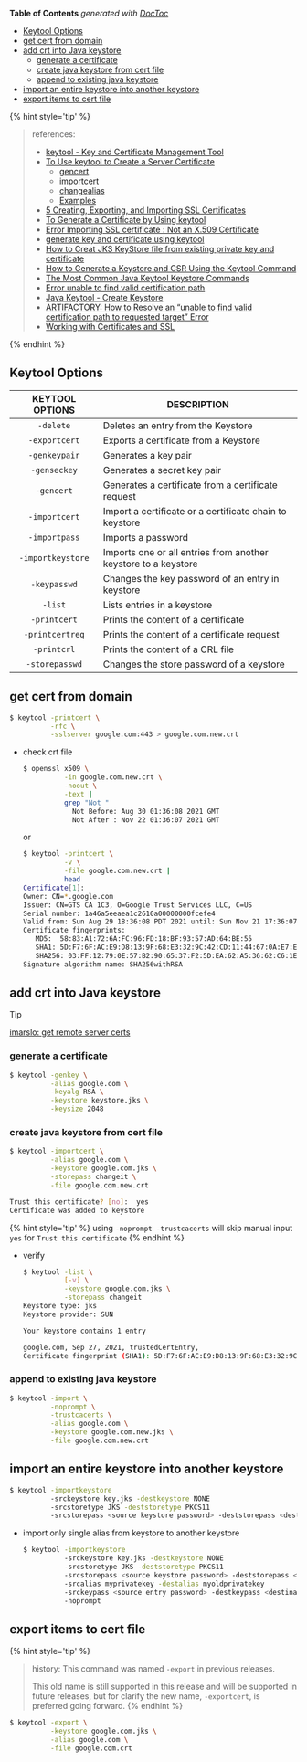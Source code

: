 <!-- START doctoc generated TOC please keep comment here to allow auto update -->
<!-- DON'T EDIT THIS SECTION, INSTEAD RE-RUN doctoc TO UPDATE -->
**Table of Contents**  *generated with [DocToc](https://github.com/thlorenz/doctoc)*

- [Keytool Options](#keytool-options)
- [get cert from domain](#get-cert-from-domain)
- [add crt into Java keystore](#add-crt-into-java-keystore)
  - [generate a certificate](#generate-a-certificate)
  - [create java keystore from cert file](#create-java-keystore-from-cert-file)
  - [append to existing java keystore](#append-to-existing-java-keystore)
- [import an entire keystore into another keystore](#import-an-entire-keystore-into-another-keystore)
- [export items to cert file](#export-items-to-cert-file)

<!-- END doctoc generated TOC please keep comment here to allow auto update -->


{% hint style='tip' %}
> references:
> - [keytool - Key and Certificate Management Tool](https://docs.oracle.com/javase/7/docs/technotes/tools/windows/keytool.html)
> - [To Use keytool to Create a Server Certificate](https://docs.oracle.com/cd/E19798-01/821-1841/gjrgy/)
>   - [gencert](https://www.ibm.com/docs/en/sdk-java-technology/8?topic=keystore-gencert)
>   - [importcert](https://www.ibm.com/docs/en/sdk-java-technology/8?topic=keystore-importcert)
>   - [changealias](https://www.ibm.com/docs/en/sdk-java-technology/8?topic=keystore-changealias)
>   - [Examples](https://www.ibm.com/docs/en/sdk-java-technology/8?topic=keytool-examples)
> - [5 Creating, Exporting, and Importing SSL Certificates](https://docs.oracle.com/cd/E54932_01/doc.705/e54936/cssg_create_ssl_cert.htm#CSVSG178)
> - [To Generate a Certificate by Using keytool](https://docs.oracle.com/cd/E19798-01/821-1751/ghlgv/index.html)
> - [Error Importing SSL certificate : Not an X.509 Certificate](https://stackoverflow.com/a/53538542/2940319)
> - [generate key and certificate using keytool](https://stackoverflow.com/a/61674251/2940319)
> - [How to Creat JKS KeyStore file from existing private key and certificate](https://xacmlinfo.org/2014/06/13/how-to-keystore-creating-jks-file-from-existing-private-key-and-certificate/)
> - [How to Generate a Keystore and CSR Using the Keytool Command](https://dzone.com/articles/keytool-commandutility-to-generate-a-keystorecerti)
> - [The Most Common Java Keytool Keystore Commands](https://www.sslshopper.com/article-most-common-java-keytool-keystore-commands.html)
> - [Error unable to find valid certification path](https://discuss.elastic.co/t/error-unable-to-find-valid-certification-path/122304)
> - [Java Keytool - Create Keystore](https://support.globalsign.com/digital-certificates/digital-certificate-installation/java-keytool-create-keystore)
> - [ARTIFACTORY: How to Resolve an “unable to find valid certification path to requested target” Error](https://jfrog.com/knowledge-base/how-to-resolve-unable-to-find-valid-certification-path-to-requested-target-error/)
> - [Working with Certificates and SSL](https://docs.oracle.com/cd/E19830-01/819-4712/ablqw/index.html)

{% endhint %}

## Keytool Options

|  KEYTOOL OPTIONS  | DESCRIPTION                                                    |
|:-----------------:|----------------------------------------------------------------|
|     `-delete`     | Deletes an entry from the Keystore                             |
|   `-exportcert`   | Exports a certificate from a Keystore                          |
|   `-genkeypair`   | Generates a key pair                                           |
|    `-genseckey`   | Generates a secret key pair                                    |
|     `-gencert`    | Generates a certificate from a certificate request             |
|   `-importcert`   | Import a certificate or a certificate chain to keystore        |
|   `-importpass`   | Imports a password                                             |
| `-importkeystore` | Imports one or all entries from another keystore to a keystore |
|    `-keypasswd`   | Changes the key password of an entry in keystore               |
|      `-list`      | Lists entries in a keystore                                    |
|    `-printcert`   | Prints the content of a certificate                            |
|  `-printcertreq`  | Prints the content of a certificate request                    |
|    `-printcrl`    | Prints the content of a CRL file                               |
|   `-storepasswd`  | Changes the store password of a keystore                       |


## get cert from domain
```bash
$ keytool -printcert \
          -rfc \
          -sslserver google.com:443 > google.com.new.crt
```

- check crt file
  ```bash
  $ openssl x509 \
            -in google.com.new.crt \
            -noout \
            -text |
            grep "Not "
              Not Before: Aug 30 01:36:08 2021 GMT
              Not After : Nov 22 01:36:07 2021 GMT
  ```
  or
  ```bash
  $ keytool -printcert \
            -v \
            -file google.com.new.crt |
            head
  Certificate[1]:
  Owner: CN=*.google.com
  Issuer: CN=GTS CA 1C3, O=Google Trust Services LLC, C=US
  Serial number: 1a46a5eeaea1c2610a00000000fcefe4
  Valid from: Sun Aug 29 18:36:08 PDT 2021 until: Sun Nov 21 17:36:07 PST 2021
  Certificate fingerprints:
     MD5:  58:83:A1:72:6A:FC:96:FD:18:BF:93:57:AD:64:BE:55
     SHA1: 5D:F7:6F:AC:E9:D8:13:9F:68:E3:32:9C:42:CD:11:44:67:0A:E7:E6
     SHA256: 03:FF:12:79:0E:57:B2:90:65:37:F2:5D:EA:62:A5:36:62:C6:1E:C0:2E:58:12:10:33:66:2D:49:2B:0C:3B:D5
  Signature algorithm name: SHA256withRSA
  ```

## add crt into Java keystore

> [!TIP]
> [imarslo: get remote server certs](./ssl.html#get-remote-server-certs)

### generate a certificate
```bash
$ keytool -genkey \
          -alias google.com \
          -keyalg RSA \
          -keystore keystore.jks \
          -keysize 2048
```

### create java keystore from cert file
```bash
$ keytool -importcert \
          -alias google.com \
          -keystore google.com.jks \
          -storepass changeit \
          -file google.com.new.crt

Trust this certificate? [no]:  yes
Certificate was added to keystore
```

{% hint style='tip' %}
using `-noprompt -trustcacerts` will skip manual input `yes` for `Trust this certificate`
{% endhint %}


- verify
  ```bash
  $ keytool -list \
            [-v] \
            -keystore google.com.jks \
            -storepass changeit
  Keystore type: jks
  Keystore provider: SUN

  Your keystore contains 1 entry

  google.com, Sep 27, 2021, trustedCertEntry,
  Certificate fingerprint (SHA1): 5D:F7:6F:AC:E9:D8:13:9F:68:E3:32:9C:42:CD:11:44:67:0A:E7:E6
  ```

### append to existing java keystore
```bash
$ keytool -import \
          -noprompt \
          -trustcacerts \
          -alias google.com \
          -keystore google.com.new.jks \
          -file google.com.new.crt
```

## import an entire keystore into another keystore
```bash
$ keytool -importkeystore
          -srckeystore key.jks -destkeystore NONE
          -srcstoretype JKS -deststoretype PKCS11
          -srcstorepass <source keystore password> -deststorepass <destination keystore password>
```

- import only single alias from keystore to another keystore
  ```bash
  $ keytool -importkeystore
            -srckeystore key.jks -destkeystore NONE
            -srcstoretype JKS -deststoretype PKCS11
            -srcstorepass <source keystore password> -deststorepass <destination keystore password>
            -srcalias myprivatekey -destalias myoldprivatekey
            -srckeypass <source entry password> -destkeypass <destination entry password>
            -noprompt
  ```

## export items to cert file
{% hint style='tip' %}
> history:
> This command was named `-export` in previous releases.
>
> This old name is still supported in this release and will be supported in future releases, but for clarify the new name, `-exportcert`, is preferred going forward.
{% endhint %}

```bash
$ keytool -export \
          -keystore google.com.jks \
          -alias google.com \
          -file google.com.crt
```
